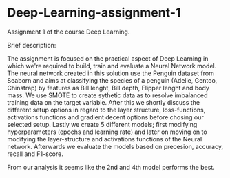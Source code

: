 # Deep-Learning-assignment-1
Assignment 1 of the course Deep Learning.

Brief description:

The assignment is focused on the practical aspect of Deep Learning in which we're required to build, train and evaluate a Neural Network model.
The neural network created in this solution use the Penguin dataset from Seaborn and aims at classifying the species of a penguin (Adelie, Gentoo, Chinstrap) by features as Bill lenght, Bill depth, Flipper lenght and body mass. 
We use SMOTE to create sythetic data as to resolve imbalanced training data on the target variable.
After this we shortly discuss the different setup options in regard to the layer structure, loss-functions, activations functions and gradient decent options before chosing our selected setup.
Lastly we create 5 different models; first modifying hyperparameters (epochs and learning rate) and later on moving on to modifying the layer-structure and activations functions of the Neural network.
Afterwards we evaluate the models based on precesion, accuracy, recall and F1-score. 

From our analysis it seems like the 2nd and 4th model performs the best.
